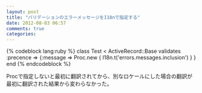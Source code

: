 ```yaml
---
layout: post
title: "バリデーションのエラーメッセージをI18nで指定する"
date: 2012-08-03 06:57
comments: true
categories:
---
```


{% codeblock lang:ruby %}
class Test < ActiveRecord::Base
  validates :precence => {:message => Proc.new { I18n.t('errors.messages.inclusion') } }
end
{% endcodeblock %}

Procで指定しないと最初に翻訳されてから、別なロケールにした場合の翻訳が最初に翻訳された結果から変わらなかった。
